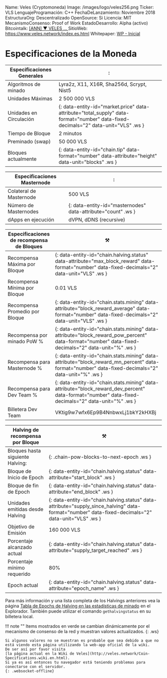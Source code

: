 Name:                   Veles (Cryptomoneda)
Image:                  /images/logo/veles256.png
Ticker:                 VLS
LenguajeProgramación:   C++
FechaDeLanzamiento:     Noviembre 2018
EstructuraOrg:          Descentralizado
OpenSource:             Si
Licencia:               MIT
MecanismoConsenso:      Proof of Work
EstadoDesarrollo:       Alpha (activo)
Bitcointalk:            [\[ANN\] ▼ VELES ... ](https://bitcointalk.org/index.php?topic=5064523)
SitioWeb:               https://www.veles.network/index.es.html
Whitepaper:             [WP - Inicial](https://veles.network/Whitepaper.wiki.es.html)

# Especificaciones de la Moneda

Especificaciones Generales  | :
----------------------- | -------------------------------------------
Algoritmos de minado    | Lyra2z, X11, X16R, Sha256d, Scrypt, Nist5
Unidades Máximas        | 2 500 000 VLS
Unidades en Circulación | {: data-entity-id="market.price" data-attribute="total_supply" data-format="number" data-fixed-decimals="2" data-unit="VLS" .ws }
Tiempo de Bloque        | 2 minutos 
Preminado (swap)        | 50 000 VLS
Bloques actualmente     | {: data-entity-id="chain.tip" data-format="number" data-attribute="height" data-unit="blocks" .ws }

Especificaciones Masternode | :
--------------------------- | ---------------------------------------
Colateral de Masternode     | 500 VLS
Número de Masternodes       | {: data-entity-id="masternodes" data-attribute="count" .ws }
dApps en ejecución          | dVPN, dDNS (recursive)

Especificaciones de recompensa de Bloques | ⚒
----------------------------------------- | ---------------------------------------
Recompensa Máxima por Bloque              | {: data-entity-id="chain.halving.status" data-attribute="max_block_reward" data-format="number" data-fixed-decimals="2" data-unit="VLS" .ws }
Recompensa Mínima por Bloque              | 0.01 VLS
Recompensa Promedio por Bloque            | {: data-entity-id="chain.stats.mining" data-attribute="block_reward_average" data-format="number" data-fixed-decimals="2" data-unit="VLS" .ws }
Recompensa por minado PoW %               | {: data-entity-id="chain.stats.mining" data-attribute="block_reward_pow_percent" data-format="number" data-fixed-decimals="2" data-unit="%" .ws }
Recompensa para Masternode %              | {: data-entity-id="chain.stats.mining" data-attribute="block_reward_mn_percent" data-format="number" data-fixed-decimals="2" data-unit="%" .ws }
Recompensa para Dev Team %                | {: data-entity-id="chain.stats.mining" data-attribute="block_reward_dev_percent" data-format="number" data-fixed-decimals="2" data-unit="%" .ws }
Billetera Dev Team                        | VKtig9w7wfx6Ep9B4NnbwxLj1bkY2kHXBj

Halving de recompensa por Bloque  | ⚒
--------------------------------- | ------------------------------------
Bloques hasta siguiente Halving:  | {: .chain-pow-blocks-to-next-epoch .ws }
Bloque de Inicio de Epoch         | {: data-entity-id="chain.halving.status" data-attribute="start_block" .ws }
Bloque de fin de Epoch            | {: data-entity-id="chain.halving.status" data-attribute="end_block" .ws }
Unidades emitidas desde Halving   | {: data-entity-id="chain.halving.status" data-attribute="supply_since_halving" data-format="number" data-fixed-decimals="2" data-unit="VLS" .ws }
Objetivo de Emisión               | 160 000 VLS
Porcentaje alcanzado actual       | {: data-entity-id="chain.halving.status" data-attribute="supply_target_reached" .ws }
Porcentaje mínimo requerido       | 80%
Epoch actual                      | {: data-entity-id="chain.halving.status" data-attribute="epoch_name" .ws }


Para más información y una lista completa de los Halvings anteriores vea la página [Tabla de Epochs de Halving en las estadísticas de minado](https://explorer.veles.network/miningstats#halving-epoch-table) en el Explorador. También puede utilizar el comando `gethalvingstatus` en su billetera local. 


!!! note ""
    Items mostrados en verde se cambian dinámicamente por el mecanismo de consenso de la red y muestran valores actualizados.
    {: .ws}

    Si algunos valores no se muestran es probable que sea debido a que no está viendo esta página utilizando la web-app oficial de la wiki.
    De ser así por favor visita
    [la página actual en la Wiki de Veles](http://veles.network/Coin-Specifications.wiki.en.html).
    Si ya es así entonces tu navegador está teniendo problemas para conectarse con el servidor.
    {: .websocket-offline}
